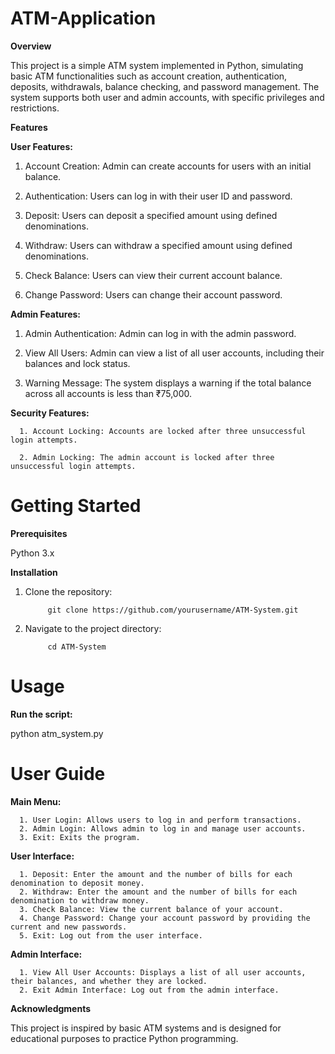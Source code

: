 # ATM-Application
**Overview**

This project is a simple ATM system implemented in Python, simulating basic ATM functionalities such as account creation, authentication, deposits, withdrawals, balance checking, and password management. The system supports both user and admin accounts, with specific privileges and restrictions.

**Features**

**User Features:**

1. Account Creation: Admin can create accounts for users with an initial balance.

2. Authentication: Users can log in with their user ID and password.

3. Deposit: Users can deposit a specified amount using defined denominations.

4. Withdraw: Users can withdraw a specified amount using defined denominations.

5. Check Balance: Users can view their current account balance.

6. Change Password: Users can change their account password.

**Admin Features:**

1. Admin Authentication: Admin can log in with the admin password.

2. View All Users: Admin can view a list of all user accounts, including their balances and lock status.

3. Warning Message: The system displays a warning if the total balance across all accounts is less than ₹75,000.

**Security Features:**

      1. Account Locking: Accounts are locked after three unsuccessful login attempts.

      2. Admin Locking: The admin account is locked after three unsuccessful login attempts.

# Getting Started

**Prerequisites**

Python 3.x

**Installation**

1. Clone the repository:
      
            git clone https://github.com/yourusername/ATM-System.git


2. Navigate to the project directory:
      
            cd ATM-System
            
# Usage

**Run the script:**

python atm_system.py

# User Guide

**Main Menu:**

      1. User Login: Allows users to log in and perform transactions.
      2. Admin Login: Allows admin to log in and manage user accounts.
      3. Exit: Exits the program.
   
**User Interface:**

      1. Deposit: Enter the amount and the number of bills for each denomination to deposit money.
      2. Withdraw: Enter the amount and the number of bills for each denomination to withdraw money.
      3. Check Balance: View the current balance of your account.
      4. Change Password: Change your account password by providing the current and new passwords.
      5. Exit: Log out from the user interface.
   
**Admin Interface:**

      1. View All User Accounts: Displays a list of all user accounts, their balances, and whether they are locked.
      2. Exit Admin Interface: Log out from the admin interface.
   
**Acknowledgments**

This project is inspired by basic ATM systems and is designed for educational purposes to practice Python programming.
